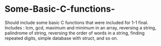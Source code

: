 # Some-Basic-C-functions-
Should include some basic C functions that were included for 1-1 final. 
Includes : lcm, gcd, maximum and minimum in an array, reversing a string, palindrome of string, reversing the order of words in a string, finding repeated digits, simple database with struct, and so on.
